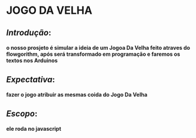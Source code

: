 # JOGO DA VELHA 
## *Introdução*:
#### o nosso prosjeto é simular a ideia de um Jogoa Da Velha feito atraves do flowgorithm, após será  transformado em programação e faremos os textos nos Arduinos 
## *Expectativa*:
#### fazer o jogo atribuir as mesmas coida do Jogo Da Velha 
## *Escopo*: 
#### ele roda no javascript 
